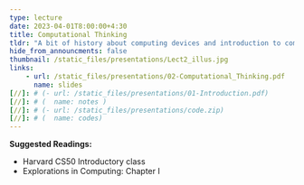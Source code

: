 ```yaml
---
type: lecture
date: 2023-04-01T8:00:00+4:30
title: Computational Thinking
tldr: "A bit of history about computing devices and introduction to computational thinking"
hide_from_announcments: false
thumbnail: /static_files/presentations/Lect2_illus.jpg
links: 
    - url: /static_files/presentations/02-Computational_Thinking.pdf
      name: slides
[//]: # (- url: /static_files/presentations/01-Introduction.pdf)
[//]: # (  name: notes )
[//]: # (- url: /static_files/presentations/code.zip)
[//]: # (  name: codes)
---
```

**Suggested Readings:**
- Harvard CS50 Introductory class
- Explorations in Computing: Chapter I
